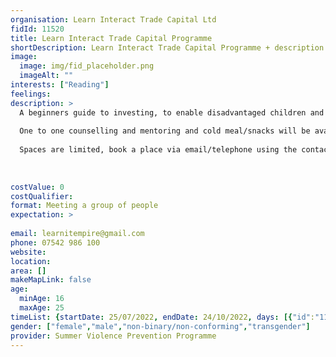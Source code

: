```yaml
---
organisation: Learn Interact Trade Capital Ltd
fidId: 11520
title: Learn Interact Trade Capital Programme
shortDescription: Learn Interact Trade Capital Programme + description
image:
  image: img/fid_placeholder.png
  imageAlt: ""
interests: ["Reading"]
feelings:
description: >
  A beginners guide to investing, to enable disadvantaged children and young adults to understand financial literacy. Sessions are split into theory and interactive tasks to include all students.
  
  One to one counselling and mentoring and cold meal/snacks will be available. 
  
  Spaces are limited, book a place via email/telephone using the contact details provided.
  
  
  
costValue: 0
costQualifier: 
format: Meeting a group of people
expectation: >
  
email: learnitempire@gmail.com
phone: 07542 986 100
website: 
location: 
area: []
makeMapLink: false
age:
  minAge: 16
  maxAge: 25
timeList: {startDate: 25/07/2022, endDate: 24/10/2022, days: [{"id":"11520","fis_provider_name":"Learn Interact Trade Capital Programme","day":"Monday","start_time":"11:00 AM","end_time":"1:00 PM"}] }
gender: ["female","male","non-binary/non-conforming","transgender"]
provider: Summer Violence Prevention Programme
---
```


